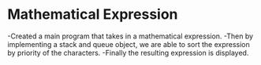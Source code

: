 # Mathematical Expression
-Created a main program that takes in a mathematical expression. 
-Then by implementing a stack and queue object, we are able to sort the expression by priority of the characters. 
-Finally the resulting expression is displayed.